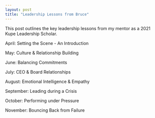 ```yaml
---
layout: post
title: "Leadership Lessons from Bruce"
---
```


This post outlines the key leadership lessons from my mentor as a 2021 Kupe Leadership Scholar.

April: Setting the Scene - An Introduction

May: Culture & Relationship Building

June: Balancing Commitments

July: CEO & Board Relationships

August: Emotional Intelligence & Empathy

September: Leading during a Crisis

October: Performing under Pressure

November: Bouncing Back from Failure




